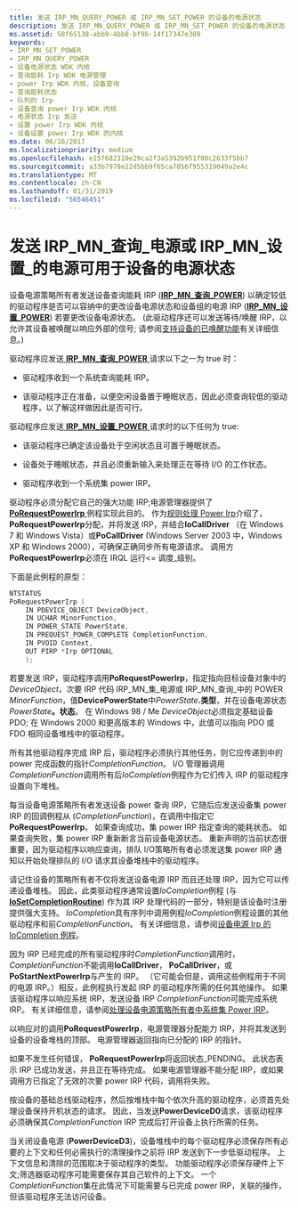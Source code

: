 ```yaml
---
title: 发送 IRP_MN_QUERY_POWER 或 IRP_MN_SET_POWER 的设备的电源状态
description: 发送 IRP_MN_QUERY_POWER 或 IRP_MN_SET_POWER 的设备的电源状态
ms.assetid: 58f65138-abb9-4bb8-bf9b-14f17347e309
keywords:
- IRP_MN_SET_POWER
- IRP_MN_QUERY_POWER
- 设备电源状态 WDK 内核
- 查询能耗 Irp WDK 电源管理
- power Irp WDK 内核，设备查询
- 查询能耗状态
- 队列的 Irp
- 设备查询 power Irp WDK 内核
- 电源状态 Irp 发送
- 设置 power Irp WDK 内核
- 设备设置 power Irp WDK 的内核
ms.date: 06/16/2017
ms.localizationpriority: medium
ms.openlocfilehash: e15f682310e29ca2f3a5392b951f00c2633f5bb7
ms.sourcegitcommit: a33b7978e22d5bb9f65ca7056f955319049a2e4c
ms.translationtype: MT
ms.contentlocale: zh-CN
ms.lasthandoff: 01/31/2019
ms.locfileid: "56546451"
---
```

# <a name="sending-irpmnquerypower-or-irpmnsetpower-for-device-power-states"></a>发送 IRP\_MN\_查询\_电源或 IRP\_MN\_设置\_的电源可用于设备的电源状态





设备电源策略所有者发送设备查询能耗 IRP ([**IRP\_MN\_查询\_POWER**](https://msdn.microsoft.com/library/windows/hardware/ff551699)) 以确定较低的驱动程序是否可以容纳中的更改设备电源状态和设备组的电源 IRP ([**IRP\_MN\_设置\_POWER**](https://msdn.microsoft.com/library/windows/hardware/ff551744)) 若要更改设备电源状态。 (此驱动程序还可以发送等待/唤醒 IRP，以允许其设备被唤醒以响应外部的信号; 请参阅[支持设备的已唤醒功能](supporting-devices-that-have-wake-up-capabilities.md)有关详细信息。)

驱动程序应发送[ **IRP\_MN\_查询\_POWER** ](https://msdn.microsoft.com/library/windows/hardware/ff551699)请求以下之一为 true 时：

-   驱动程序收到一个系统查询能耗 IRP。

-   该驱动程序正在准备，以便空闲设备置于睡眠状态，因此必须查询较低的驱动程序，以了解这样做因此是否可行。

驱动程序应发送[ **IRP\_MN\_设置\_POWER** ](https://msdn.microsoft.com/library/windows/hardware/ff551744)请求时的以下任何为 true:

-   该驱动程序已确定该设备处于空闲状态且可置于睡眠状态。

-   设备处于睡眠状态，并且必须重新输入来处理正在等待 I/O 的工作状态。

-   驱动程序收到一个系统集 power IRP。

驱动程序必须分配它自己的强大功能 IRP;电源管理器提供了[ **PoRequestPowerIrp** ](https://msdn.microsoft.com/library/windows/hardware/ff559734)例程实现此目的。 作为[规则处理 Power Irp](rules-for-handling-power-irps.md)介绍了， **PoRequestPowerIrp**分配，并将发送 IRP，并结合**IoCallDriver** （在 Windows 7 和 Windows Vista）或**PoCallDriver** (Windows Server 2003 中，Windows XP 和 Windows 2000），可确保正确同步所有电源请求。 调用方**PoRequestPowerIrp**必须在 IRQL 运行&lt;= 调度\_级别。

下面是此例程的原型：

```cpp
NTSTATUS
PoRequestPowerIrp (
    IN PDEVICE_OBJECT DeviceObject,
    IN UCHAR MinorFunction,
    IN POWER_STATE PowerState,
    IN PREQUEST_POWER_COMPLETE CompletionFunction,
    IN PVOID Context,
    OUT PIRP *Irp OPTIONAL
    );
```

若要发送 IRP，驱动程序调用**PoRequestPowerIrp**，指定指向目标设备对象中的*DeviceObject*，次要 IRP 代码 IRP\_MN\_集\_电源或 IRP\_MN\_查询\_中的 POWER *MinorFunction*，值**DevicePowerState**中<em>PowerState</em>**.类型**，并在设备电源状态<em>PowerState</em>**。状态**。 在 Windows 98 / Me *DeviceObject*必须指定基础设备 PDO; 在 Windows 2000 和更高版本的 Windows 中，此值可以指向 PDO 或 FDO 相同设备堆栈中的驱动程序。

所有其他驱动程序完成 IRP 后，驱动程序必须执行其他任务，则它应传递到中的 power 完成函数的指针*CompletionFunction*。 I/O 管理器调用*CompletionFunction*调用所有后*IoCompletion*例程作为它们传入 IRP 的驱动程序设置向下堆栈。

每当设备电源策略所有者发送设备 power 查询 IRP，它随后应发送设备集 power IRP 的回调例程从 (*CompletionFunction*)，在调用中指定它**PoRequestPowerIrp**。 如果查询成功，集 power IRP 指定查询的能耗状态。 如果查询失败，集 power IRP 重新断言当前设备电源状态。 重新声明的当前状态很重要，因为驱动程序以响应查询，排队 I/O策略所有者必须发送集 power IRP 通知以开始处理排队的 I/O 请求其设备堆栈中的驱动程序。

请记住设备的策略所有者不仅将发送设备电源 IRP 而且还处理 IRP，因为它可以传递设备堆栈。 因此，此类驱动程序通常设置*IoCompletion*例程 (与[ **IoSetCompletionRoutine**](https://msdn.microsoft.com/library/windows/hardware/ff549679)) 作为其 IRP 处理代码的一部分，特别是该设备时注册提供强大支持。 *IoCompletion*具有序列中调用例程*IoCompletion*例程设置的其他驱动程序和前*CompletionFunction*。 有关详细信息，请参阅[设备电源 Irp 的 IoCompletion 例程](iocompletion-routines-for-device-power-irps.md)。

因为 IRP 已经完成的所有驱动程序时*CompletionFunction*调用时， *CompletionFunction*不能调用**IoCallDriver**， **PoCallDriver**，或**PoStartNextPowerIrp**与产生的 IRP。 （它可能会但是，调用这些例程用于不同的电源 IRP。）相反，此例程执行发起 IRP 的驱动程序所需的任何其他操作。 如果该驱动程序以响应系统 IRP，发送设备 IRP *CompletionFunction*可能完成系统 IRP。 有关详细信息，请参阅[处理设备电源策略所有者中系统集 Power IRP](handling-a-system-set-power-irp-in-a-device-power-policy-owner.md)。

以响应对的调用**PoRequestPowerIrp**，电源管理器分配能力 IRP，并将其发送到设备的设备堆栈的顶部。 电源管理器返回指向已分配的 IRP 的指针。

如果不发生任何错误， **PoRequestPowerIrp**将返回状态\_PENDING。 此状态表示 IRP 已成功发送，并且正在等待完成。 如果电源管理器不能分配 IRP，或如果调用方已指定了无效的次要 power IRP 代码，调用将失败。

按设备的基础总线驱动程序，然后按堆栈中每个依次升高的驱动程序，必须首先处理设备保持开机状态的请求。 因此，当发送**PowerDeviceD0**请求，该驱动程序必须确保其*CompletionFunction* IRP 完成后打开设备上执行所需的任务。

当关闭设备电源 (**PowerDeviceD3**)，设备堆栈中的每个驱动程序必须保存所有必要的上下文和任何必需执行的清理操作之前将 IRP 发送到下一步低驱动程序。 上下文信息和清除的范围取决于驱动程序的类型。 功能驱动程序必须保存硬件上下文;筛选器驱动程序可能需要保存其自己软件的上下文。 一个*CompletionFunction*集在此情况下可能需要与已完成 power IRP，关联的操作，但该驱动程序无法访问设备。

 

 




